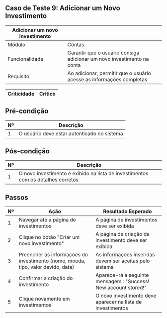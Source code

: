 ## Caso de Teste 9: Adicionar um Novo Investimento

| Adicionar um novo investimento |               |
|---------------------------|---------------|
| Módulo | Contas |
| Funcionalidade | Garantir que o usuário consiga adicionar um novo investimento na conta |
| Requisito | Ao adicionar, permitir que o usuário acesse as informações completas |

| Criticidade | Critico |
|-------------|---------|

## Pré-condição

| Nº | Descrição |
|----|-----------|
| 1  | O usuário deve estar autenticado no sistema |


## Pós-condição

| Nº | Descrição |
|----|-----------|
| 1  | O novo investimento é exibido na lista de investimentos com os detalhes corretos |

## Passos

| Nº | Ação | Resultado Esperado |
|----|------|--------------------|
| 1  | Navegar até a página de investimentos | A página de investimentos deve ser exibida |
| 2  | Clique no botão "Criar um novo investimento"| A página de criação de investimento deve ser exibida |
| 3  | Preencher as informações do investimento (nome, moeda, tipo, valor devido, data) | As informações inseridas devem ser aceitas pelo sistema |
| 4  | Confirmar a criação do investimento | Aparece-rá a seguinte mensagem : "Success! New account stored!" |
| 5 | Clique novamente em investimentos | O novo investimento deve aparecer na lista de investimentos |